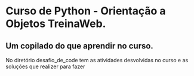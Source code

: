 # Curso de Python - Orientação a Objetos TreinaWeb.
## Um copilado do que aprendir no curso.
No diretório desafio_de_code tem as atividades desvolvidas no curso e as soluções que realizer para fazer
